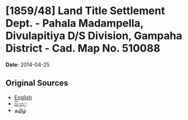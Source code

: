 # [1859/48] Land Title Settlement Dept. - Pahala Madampella, Divulapitiya D/S Division, Gampaha District - Cad. Map No. 510088

**Date:** 2014-04-25

## Original Sources

- [English](https://documents.gov.lk/view/extra-gazettes/2014/4/1859-48_E.pdf)
- [සිංහල](https://documents.gov.lk/view/extra-gazettes/2014/4/1859-48_S.pdf)
- [தமிழ்](https://documents.gov.lk/view/extra-gazettes/2014/4/1859-48_T.pdf)
